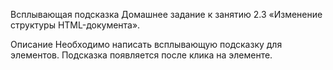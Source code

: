 Всплывающая подсказка
Домашнее задание к занятию 2.3 «Изменение структуры HTML-документа».

Описание
Необходимо написать всплывающую подсказку для элементов. Подсказка появляется после клика на элементе.